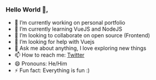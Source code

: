 ### Hello World 👋, 





- 🔭 I’m currently working on personal portfolio
- 🌱 I’m currently learning VueJS and NodeJS
- 👯 I’m looking to collaborate on open source (Frontend)
- 🤔 I’m looking for help with Vuejs
- 💬 Ask me about anything, I love exploring new things
- 📫 How to reach me: [Twitter](https://twitter.com/Mr_AshishM)
- 😄 Pronouns: He/Him
- ⚡ Fun fact: Everything is fun :)
